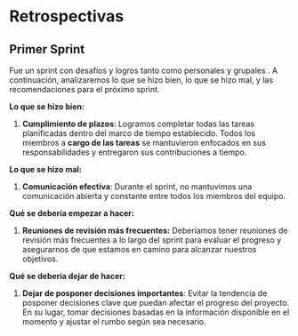 # Retrospectivas

## Primer Sprint

Fue un sprint con desafíos y logros tanto como personales y grupales . A continuación, analizaremos lo que se hizo bien, lo que se hizo mal, y las recomendaciones para el próximo sprint.

**Lo que se hizo bien:**

1. **Cumplimiento de plazos**: Logramos completar todas las tareas planificadas dentro del marco de tiempo establecido. Todos los miembros a **cargo de las tareas** se mantuvieron enfocados en sus responsabilidades y entregaron sus contribuciones a tiempo.

**Lo que se hizo mal:**

1. **Comunicación efectiva**: Durante el sprint, no mantuvimos una comunicación abierta y constante entre todos los miembros del equipo.

**Qué se debería empezar a hacer:**

1. **Reuniones de revisión más frecuentes:** Deberíamos tener reuniones de revisión más frecuentes a lo largo del sprint para evaluar el progreso y asegurarnos de que estamos en camino para alcanzar nuestros objetivos.

**Qué se debería dejar de hacer:**

1. **Dejar de posponer decisiones importantes**: Evitar la tendencia de posponer decisiones clave que puedan afectar el progreso del proyecto. En su lugar, tomar decisiones basadas en la información disponible en el momento y ajustar el rumbo según sea necesario.
